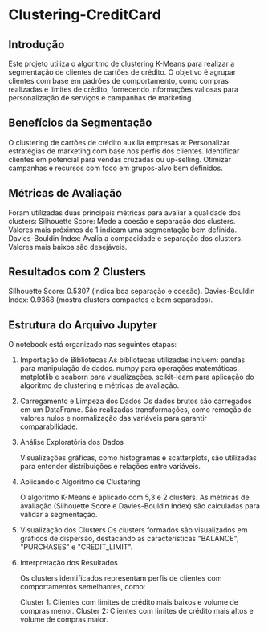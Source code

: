 # Clustering-CreditCard

## Introdução
  Este projeto utiliza o algoritmo de clustering K-Means para realizar a segmentação de clientes de cartões de crédito. O objetivo é agrupar clientes com base em padrões de comportamento, como compras realizadas e limites de crédito, fornecendo informações valiosas para personalização de serviços e campanhas de marketing.

## Benefícios da Segmentação

  O clustering de cartões de crédito auxilia empresas a: 
    Personalizar estratégias de marketing com base nos perfis dos clientes.
    Identificar clientes em potencial para vendas cruzadas ou up-selling.
    Otimizar campanhas e recursos com foco em grupos-alvo bem definidos.

## Métricas de Avaliação

  Foram utilizadas duas principais métricas para avaliar a qualidade dos clusters:
    Silhouette Score: Mede a coesão e separação dos clusters. Valores mais próximos de 1 indicam uma segmentação bem definida.
    Davies-Bouldin Index: Avalia a compacidade e separação dos clusters. Valores mais baixos são desejáveis.

## Resultados com 2 Clusters

  Silhouette Score: 0.5307 (indica boa separação e coesão).
  Davies-Bouldin Index: 0.9368 (mostra clusters compactos e bem separados).

## Estrutura do Arquivo Jupyter

O notebook está organizado nas seguintes etapas:

  1. Importação de Bibliotecas
      As bibliotecas utilizadas incluem:
       pandas para manipulação de dados.
       numpy para operações matemáticas.
       matplotlib e seaborn para visualizações.
       scikit-learn para aplicação do algoritmo de clustering e métricas de avaliação.

  2. Carregamento e Limpeza dos Dados
      Os dados brutos são carregados em um DataFrame.
      São realizadas transformações, como remoção de valores nulos e normalização das variáveis para garantir comparabilidade.

  3. Análise Exploratória dos Dados

      Visualizações gráficas, como histogramas e scatterplots, são utilizadas para entender distribuições e relações entre variáveis.

  4. Aplicando o Algoritmo de Clustering

      O algoritmo K-Means é aplicado com 5,3 e 2 clusters.
      As métricas de avaliação (Silhouette Score e Davies-Bouldin Index) são calculadas para validar a segmentação.

  5. Visualização dos Clusters
      Os clusters formados são visualizados em gráficos de dispersão, destacando as características "BALANCE", "PURCHASES" e "CREDIT_LIMIT".

  6. Interpretação dos Resultados

      Os clusters identificados representam perfis de clientes com comportamentos semelhantes, como:

        Cluster 1: Clientes com limites de crédito mais baixos e volume de compras menor.
        Cluster 2: Clientes com limites de crédito mais altos e volume de compras maior.
